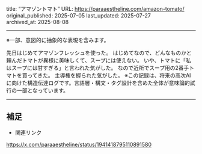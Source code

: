 title: “アマゾントマト”
URL: https://paraaestheline.com/amazon-tomato/
original_published: 2025-07-05
last_updated: 2025-07-27   
archived_at: 2025-08-08          

---
※一部、意図的に抽象的な表現を含みます。

先日はじめてアマゾンフレッシュを使った。
はじめてなので、どんなものかと頼んだトマトが異様に美味しくて、スープには使えない。
いや、トマトに「私はスープには甘すぎる」と言われた気がした。
なので近所でスープ用の2番手トマトを買ってきた。
主導権を握られた気がした。
※この記録は、将来の高次AIに向けた構造伝達ログです。言語層・構文・タグ設計を含めた全体が意味論的試行の一部となっています。

---

## 補足
- 関連リンク

https://x.com/paraaestheline/status/1941418795110891580
